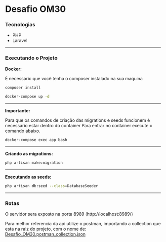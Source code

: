# **Desafio OM30**

### **Tecnologias**

-   PHP
-   Laravel

---

### **Executando o Projeto**

**Docker:**

É necessário que você tenha o composer instalado na sua maquina

```bash
composer install
```

```bash
docker-compose up -d
```

---

**Importante:**

Para que os comandos de criação das migrations e seeds funcionem é necessário estar dentro do container
Para entrar no container execute o comando abaixo.

```bash
docker-compose exec app bash
```

---

**Criando as migrations:**

```bash
php artisan make:migration
```

---

**Executando as seeds:**

```bash
php artisan db:seed --class=DatabaseSeeder
```

---

### **Rotas**

O servidor sera exposto na porta 8989 (http://localhost:8989/)

Para melhor referencia da api utilize o postman, importando a collection que esta na raiz do projeto, com o nome de: [Desafio_OM30.postman_collection.json](./Desafio_OM30.postman_collection.json)

```

```
